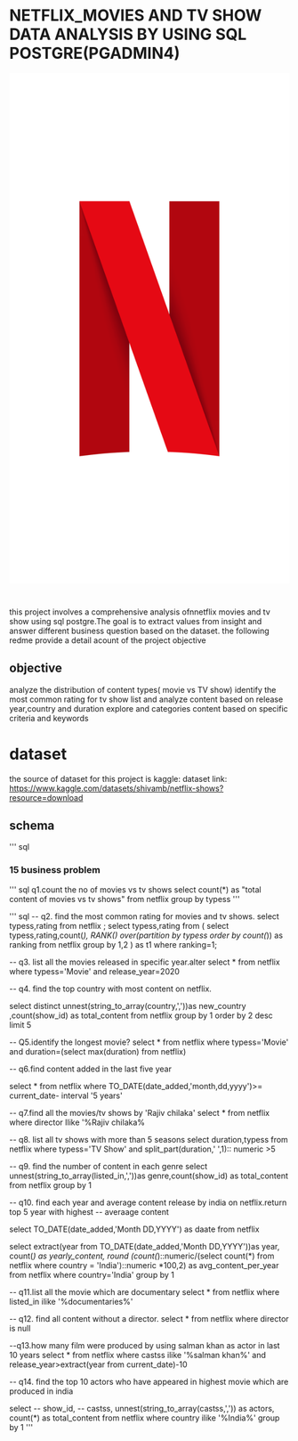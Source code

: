 # NETFLIX_MOVIES  AND TV SHOW DATA ANALYSIS BY USING SQL POSTGRE(PGADMIN4)

 ![netflix logo](https://github.com/farhhhhad738/NETFLIX_SQL_PROJECT/blob/main/Netflix_Symbol_RGB.png)

# 
this project involves a comprehensive analysis ofnnetflix movies and tv show using sql postgre.The goal is to extract values from insight and answer different business question
based on the dataset. the following redme provide a detail acount of the project objective

## objective
analyze the distribution of content types( movie vs TV show)
identify the most common rating for tv show
list and analyze content based on release year,country and duration
explore and categories content based on specific criteria and keywords

# dataset
the source of dataset for this project is kaggle:
dataset link: https://www.kaggle.com/datasets/shivamb/netflix-shows?resource=download

## schema

''' sql
### 15 business problem
''' sql
q1.count the no of movies vs tv shows
select count(*) as "total content of movies vs tv shows" from netflix
group by typess
'''

''' sql
-- q2. find the most common rating for movies and tv shows.
select typess,rating from netflix
;
select typess,rating from
(
select typess,rating,count(*),
RANK() over(partition by typess order by count(*)) as ranking from netflix
group by 1,2
 ) as t1
 where ranking=1;

-- q3. list all the movies released in specific year.alter
select * from netflix
where typess='Movie' and release_year=2020


-- q4. find the top country with most content on netflix.

select distinct unnest(string_to_array(country,','))as new_country ,count(show_id) as total_content
from netflix group by 1 order by 2 desc limit 5


-- Q5.identify the longest movie?
select * from  netflix where typess='Movie' and 
duration=(select max(duration) from netflix)


-- q6.find content added in the last five year

select * from netflix where TO_DATE(date_added,'month,dd,yyyy')>= current_date- interval '5 years'

-- q7.find all the movies/tv shows by 'Rajiv chilaka'
select * from  netflix where director Ilike '%Rajiv chilaka%

-- q8. list all tv shows with more than 5 seasons
select duration,typess from netflix where typess='TV Show' and split_part(duration,' ',1):: numeric >5


-- q9. find the number of content in each genre
select unnest(string_to_array(listed_in,','))as genre,count(show_id) as total_content
from  netflix group by 1

-- q10. find each year and average content release by india on netflix.return top 5 year with highest
-- averaage content

select TO_DATE(date_added,'Month DD,YYYY') as daate from netflix

select extract(year from TO_DATE(date_added,'Month DD,YYYY'))as year,
count(*) as yearly_content,
round
(count(*)::numeric/(select count(*) from netflix where country = 'India')::numeric *100,2)
as avg_content_per_year
from netflix 
where country='India' 
group by 1

-- q11.list all the movie which are documentary
select * from netflix where  listed_in ilike '%documentaries%'


-- q12. find all content without a director.
select * from netflix where director is null


--q13.how many film were produced by using salman khan as actor in last 10 years
select * from netflix where castss ilike '%salman khan%' and release_year>extract(year from current_date)-10

-- q14. find the top 10 actors who have appeared in highest movie which are produced in india

select
-- show_id,
-- castss,
unnest(string_to_array(castss,',')) as actors,
count(*) as total_content from netflix where country ilike '%India%'
group by 1
'''





